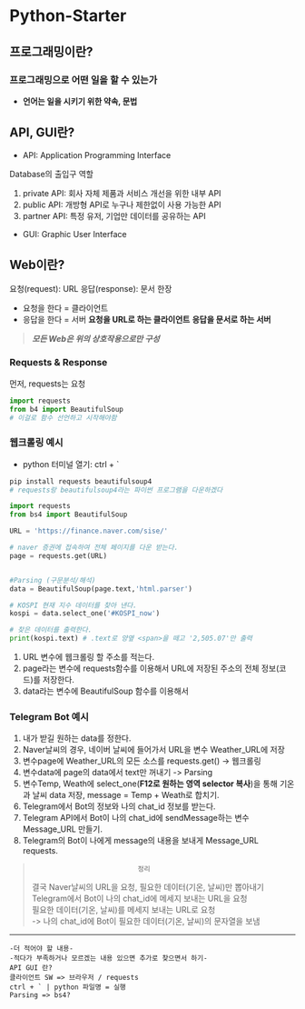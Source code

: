 # Python-Starter

## 프로그래밍이란?
### 프로그래밍으로 어떤 일을 할 수 있는가
- **언어는 일을 시키기 위한 약속, 문법**

## API, GUI란?
- API: Application Programming Interface   

Database의 출입구 역할
1) private API: 회사 자체 제품과 서비스 개선을 위한 내부 API
2) public API: 개방형 API로 누구나 제한없이 사용 가능한 API
3) partner API: 특정 유저, 기업만 데이터를 공유하는 API

- GUI: Graphic User Interface

## Web이란?

요청(request): URL
응답(response): 문서 한장

- 요청을 한다 = 클라이언트
- 응답을 한다 = 서버
**요청을 URL로 하는 클라이언트**
**응답을 문서로 하는 서버**

> ***모든 Web은 위의 상호작용으로만 구성***

### Requests & Response
먼저, requests는 요청
``` python
import requests
from b4 import BeautifulSoup
# 이걸로 함수 선언하고 시작해야함
```
### 웹크롤링 예시

- python 터미널 열기: ctrl + `
```python
pip install requests beautifulsoup4
# requests랑 beautifulsoup4라는 파이썬 프로그램을 다운하겠다

import requests
from bs4 import BeautifulSoup

URL = 'https://finance.naver.com/sise/'

# naver 증권에 접속하여 전체 페이지를 다운 받는다.
page = requests.get(URL)


#Parsing (구문분석/해석)
data = BeautifulSoup(page.text,'html.parser')

# KOSPI 현재 지수 데이터를 찾아 낸다.
kospi = data.select_one('#KOSPI_now')

# 찾은 데이터를 출력한다.
print(kospi.text) # .text로 양옆 <span>을 떼고 '2,505.07'만 출력
```

1. URL 변수에 웹크롤링 할 주소를 적는다.
2. page라는 변수에 requests함수를 이용해서 URL에 저장된 주소의 전체 정보(코드)를 저장한다.
3. data라는 변수에 BeautifulSoup 함수를 이용해서 


### Telegram Bot 예시
1. 내가 받길 원하는 data를 정한다.
2. Naver날씨의 경우, 네이버 날씨에 들어가서 URL을 변수 Weather_URL에 저장
3. 변수page에 Weather_URL의 모든 소스를 requests.get() -> 웹크롤링
4. 변수data에 page의 data에서 text만 꺼내기 -> Parsing
5. 변수Temp, Weath에 select_one(**F12로 원하는 영역 selector 복사**)을 통해 기온과 날씨 data 저장, message = Temp + Weath로 합치기.
6. Telegram에서 Bot의 정보와 나의 chat_id 정보를 받는다.
7. Telegram API에서 Bot이 나의 chat_id에 sendMessage하는 변수Message_URL 만들기.
8. Telegram의 Bot이 나에게 message의 내용을 보내게 Message_URL requests.

>                               정리   
> 결국 Naver날씨의 URL을 요청, 필요한 데이터(기온, 날씨)만 뽑아내기   
> Telegram에서 Bot이 나의 chat_id에 메세지 보내는 URL을 요청   
> 필요한 데이터(기온, 날씨)를 메세지 보내는 URL로 요청   
> -> 나의 chat_id에 Bot이 필요한 데이터(기온, 날씨)의 문자열을 보냄   



---
```
-더 적어야 할 내용-
-적다가 부족하거나 모르겠는 내용 있으면 추가로 찾으면서 하기-
API GUI 란?
클라이언트 SW => 브라우저 / requests
ctrl + ` | python 파일명 = 실행
Parsing => bs4?
```